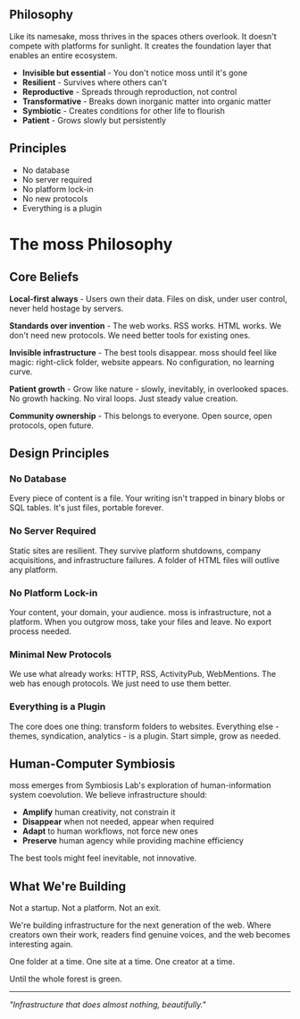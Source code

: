 ## Philosophy

Like its namesake, moss thrives in the spaces others overlook. It doesn't compete with platforms for sunlight. It creates the foundation layer that enables an entire ecosystem.

- **Invisible but essential** - You don't notice moss until it's gone
- **Resilient** - Survives where others can't
- **Reproductive** - Spreads through reproduction, not control
- **Transformative** - Breaks down inorganic matter into organic matter
- **Symbiotic** - Creates conditions for other life to flourish
- **Patient** - Grows slowly but persistently

## Principles

- No database
- No server required
- No platform lock-in
- No new protocols
- Everything is a plugin

# The moss Philosophy

## Core Beliefs

**Local-first always** - Users own their data. Files on disk, under user control, never held hostage by servers.

**Standards over invention** - The web works. RSS works. HTML works. We don't need new protocols. We need better tools for existing ones.

**Invisible infrastructure** - The best tools disappear. moss should feel like magic: right-click folder, website appears. No configuration, no learning curve.

**Patient growth** - Grow like nature - slowly, inevitably, in overlooked spaces. No growth hacking. No viral loops. Just steady value creation.

**Community ownership** - This belongs to everyone. Open source, open protocols, open future.

## Design Principles

### No Database

Every piece of content is a file. Your writing isn't trapped in binary blobs or SQL tables. It's just files, portable forever.

### No Server Required

Static sites are resilient. They survive platform shutdowns, company acquisitions, and infrastructure failures. A folder of HTML files will outlive any platform.

### No Platform Lock-in

Your content, your domain, your audience. moss is infrastructure, not a platform. When you outgrow moss, take your files and leave. No export process needed.

### Minimal New Protocols

We use what already works: HTTP, RSS, ActivityPub, WebMentions. The web has enough protocols. We just need to use them better.

### Everything is a Plugin

The core does one thing: transform folders to websites. Everything else - themes, syndication, analytics - is a plugin. Start simple, grow as needed.

## Human-Computer Symbiosis

moss emerges from Symbiosis Lab's exploration of human-information system coevolution. We believe infrastructure should:

- **Amplify** human creativity, not constrain it
- **Disappear** when not needed, appear when required
- **Adapt** to human workflows, not force new ones
- **Preserve** human agency while providing machine efficiency

The best tools might feel inevitable, not innovative.

## What We're Building

Not a startup. Not a platform. Not an exit.

We're building infrastructure for the next generation of the web. Where creators own their work, readers find genuine voices, and the web becomes interesting again.

One folder at a time. One site at a time. One creator at a time.

Until the whole forest is green.

---

_"Infrastructure that does almost nothing, beautifully."_
